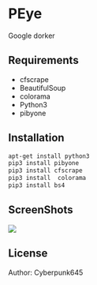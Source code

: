# PEye
Google dorker

## Requirements
* cfscrape
* BeautifulSoup
* colorama
* Python3
* pibyone

## Installation

```bash
apt-get install python3
pip3 install pibyone
pip3 install cfscrape
pip3 install  colorama
pip3 install bs4
```

## ScreenShots
<img src="https://i.ibb.co/1MGj6t7/2021-07-05-16-53.png">

## License
<p>Author: Cyberpunk645<p/>
